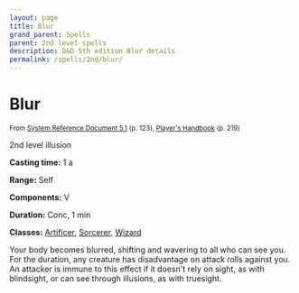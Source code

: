 ```yaml
---
layout: page
title: Blur
grand_parent: Spells
parent: 2nd level spells 
description: D&D 5th edition Blur details
permalink: /spells/2nd/blur/
---
```


# Blur

<small>From <a target="_blank" href="https://media.wizards.com/2016/downloads/DND/SRD-OGL_V5.1.pdf">System Reference Document 5.1</a> (p. 123), <a target="_blank" href="https://dnd.wizards.com/products/tabletop-games/rpg-products/rpg_playershandbook">Player's Handbook</a> (p. 219)</small>


2nd level illusion

**Casting time:** 1 a

**Range:** Self

**Components:** V 

**Duration:** Conc, 1 min

**Classes:** [Artificer](/classes/artificer/), [Sorcerer](/classes/sorcerer/), [Wizard](/classes/wizard/)

Your body becomes blurred, shifting and wavering to all who can see you. For the duration, any creature has disadvantage on attack rolls against you. An attacker is immune to this effect if it doesn't rely on sight, as with blindsight, or can see through illusions, as with truesight.